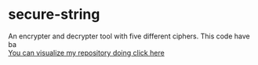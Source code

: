 # secure-string
An encrypter and decrypter tool with five different ciphers. This code have ba<br>
<a href="https://jugaman.github.io/secure-string/">You can visualize my repository doing click here</a>
